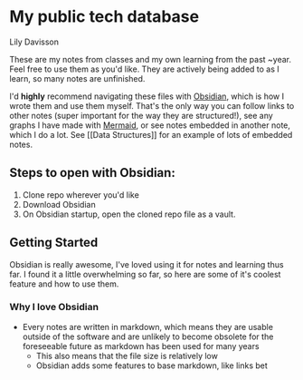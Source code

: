 # My public tech database

Lily Davisson

These are my notes from classes and my own learning from the past ~year. Feel free to use them as you'd like. They are actively being added to as I learn, so many notes are unfinished.

I'd **highly** recommend navigating these files with [Obsidian](https://obsidian.md/), which is how I wrote them and use them myself. That's the only way you can follow links to other notes (super important for the way they are structured!), see any graphs I have made with [Mermaid](https://mermaid-js.github.io/mermaid/#/), or see notes embedded in another note, which I do a lot. See [[Data Structures]] for an example of lots of embedded notes.

## Steps to open with Obsidian:

1. Clone repo wherever you'd like
2. Download Obsidian
3. On Obsidian startup, open the cloned repo file as a vault.

## Getting Started 

Obsidian is really awesome, I've loved using it for notes and learning thus far. I found it a little overwhelming so far, so here are some of it's coolest feature and how to use them.

### Why I love Obsidian
- Every notes are written in markdown, which means they are usable outside of the software and are unlikely to become obsolete for the foreseeable future as markdown has been used for many years
	- This also means that the file size is relatively low
	- Obsidian adds some features to base markdown, like links bet
